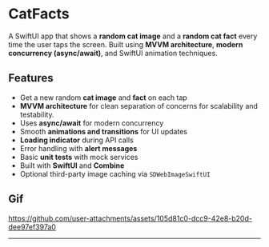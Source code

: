 # CatFacts

A SwiftUI app that shows a **random cat image** and a **random cat fact** every time the user taps the screen. Built using **MVVM architecture**, **modern concurrency (async/await)**, and SwiftUI animation techniques.

## Features

- Get a new random **cat image** and **fact** on each tap
- **MVVM architecture** for clean separation of concerns for scalability and testability.
- Uses **async/await** for modern concurrency
- Smooth **animations and transitions** for UI updates
- **Loading indicator** during API calls
- Error handling with **alert messages**
- Basic **unit tests** with mock services
- Built with **SwiftUI** and **Combine**
- Optional third-party image caching via `SDWebImageSwiftUI`

## Gif



https://github.com/user-attachments/assets/105d81c0-dcc9-42e8-b20d-dee97ef397a0



---

